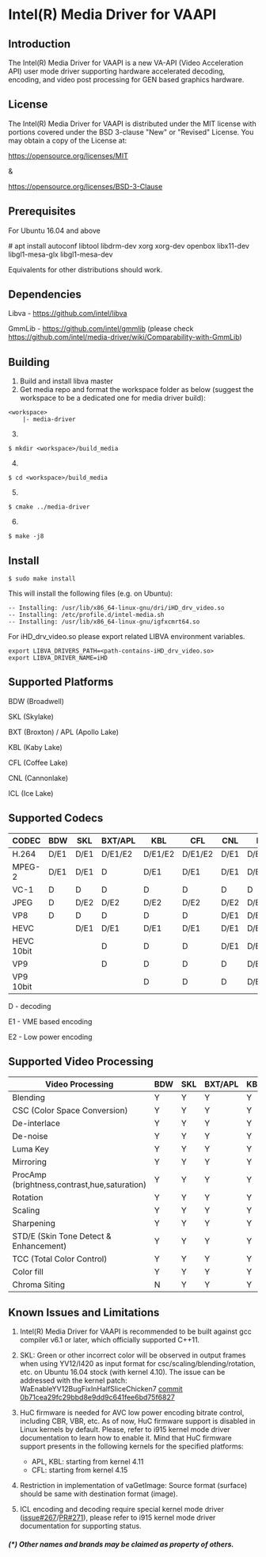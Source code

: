 # Intel(R) Media Driver for VAAPI


## Introduction

The Intel(R) Media Driver for VAAPI is a new VA-API (Video Acceleration API)
user mode driver supporting hardware accelerated decoding, encoding, and
video post processing for GEN based graphics hardware.

## License

The Intel(R) Media Driver for VAAPI is distributed under the MIT license with
portions covered under the BSD 3-clause "New" or "Revised" License.
You may obtain a copy of the License at:

https://opensource.org/licenses/MIT

&

https://opensource.org/licenses/BSD-3-Clause

## Prerequisites

For Ubuntu 16.04 and above

\# apt install autoconf libtool libdrm-dev xorg xorg-dev openbox libx11-dev libgl1-mesa-glx libgl1-mesa-dev

Equivalents for other distributions should work.

## Dependencies

Libva - https://github.com/intel/libva

GmmLib - https://github.com/intel/gmmlib (please check https://github.com/intel/media-driver/wiki/Comparability-with-GmmLib)

## Building

1. Build and install libva master
2. Get media repo and format the workspace folder as below (suggest the workspace to be a dedicated one for media driver build):
```
<workspace>
    |- media-driver
```
3. 
```
$ mkdir <workspace>/build_media
```
4. 
```
$ cd <workspace>/build_media
```
5. 
```
$ cmake ../media-driver
```
6. 
```
$ make -j8
```

## Install

```
$ sudo make install
```
This will install the following files (e.g. on Ubuntu):
```
-- Installing: /usr/lib/x86_64-linux-gnu/dri/iHD_drv_video.so
-- Installing: /etc/profile.d/intel-media.sh
-- Installing: /usr/lib/x86_64-linux-gnu/igfxcmrt64.so
```

For iHD_drv_video.so please export related LIBVA environment variables.
```
export LIBVA_DRIVERS_PATH=<path-contains-iHD_drv_video.so>
export LIBVA_DRIVER_NAME=iHD
```

## Supported Platforms

BDW (Broadwell)

SKL (Skylake)

BXT (Broxton) / APL (Apollo Lake)

KBL (Kaby Lake)

CFL (Coffee Lake)

CNL (Cannonlake)

ICL (Ice Lake)

## Supported Codecs

| CODEC      | BDW  | SKL  | BXT/APL |   KBL   |   CFL   | CNL  |   ICL   |
|------------|------|------|---------|---------|---------|------|---------|
| H.264      | D/E1 | D/E1 | D/E1/E2 | D/E1/E2 | D/E1/E2 | D/E1 | D/E1/E2 |
| MPEG-2     | D/E1 | D/E1 | D       | D/E1    | D/E1    | D/E1 | D/E1    |
| VC-1       | D    | D    | D       | D       | D       | D    | D       |
| JPEG       | D    | D/E2 | D/E2    | D/E2    | D/E2    | D/E2 | D/E2    |
| VP8        | D    | D    | D       | D       | D       | D/E1 | D/E1    |
| HEVC       |      | D/E1 | D/E1    | D/E1    | D/E1    | D/E1 | D/E1/E2 |
| HEVC 10bit |      |      | D       | D       | D       | D/E1 | D/E1/E2 |
| VP9        |      |      | D       | D       | D       | D    | D/E2    |
| VP9 10bit  |      |      |         | D       | D       | D    | D/E2    |

D  - decoding

E1 - VME based encoding

E2 - Low power encoding

## Supported Video Processing

| Video Processing                             | BDW | SKL | BXT/APL | KBL | CFL | CNL | ICL |
|----------------------------------------------|-----|-----|---------|-----|-----|-----|-----|
| Blending                                     |  Y  |  Y  |    Y    |  Y  |  Y  |  Y  |  Y  |
| CSC (Color Space Conversion)                 |  Y  |  Y  |    Y    |  Y  |  Y  |  Y  |  Y  |
| De-interlace                                 |  Y  |  Y  |    Y    |  Y  |  Y  |  Y  |  Y  |
| De-noise                                     |  Y  |  Y  |    Y    |  Y  |  Y  |  Y  |  Y  |
| Luma Key                                     |  Y  |  Y  |    Y    |  Y  |  Y  |  Y  |  Y  |
| Mirroring                                    |  Y  |  Y  |    Y    |  Y  |  Y  |  Y  |  Y  |
| ProcAmp (brightness,contrast,hue,saturation) |  Y  |  Y  |    Y    |  Y  |  Y  |  Y  |  Y  |
| Rotation                                     |  Y  |  Y  |    Y    |  Y  |  Y  |  Y  |  Y  |
| Scaling                                      |  Y  |  Y  |    Y    |  Y  |  Y  |  Y  |  Y  |
| Sharpening                                   |  Y  |  Y  |    Y    |  Y  |  Y  |  Y  |  Y  |
| STD/E (Skin Tone Detect & Enhancement)       |  Y  |  Y  |    Y    |  Y  |  Y  |  Y  |  Y  |
| TCC (Total Color Control)                    |  Y  |  Y  |    Y    |  Y  |  Y  |  Y  |  Y  |
| Color fill                                   |  Y  |  Y  |    Y    |  Y  |  Y  |  Y  |  Y  |
| Chroma Siting                                |  N  |  Y  |    Y    |  Y  |  Y  |  Y  |  Y  |

## Known Issues and Limitations

1. Intel(R) Media Driver for VAAPI is recommended to be built against gcc compiler v6.1
or later, which officially supported C++11.

2. SKL: Green or other incorrect color will be observed in output frames when using
YV12/I420 as input format for csc/scaling/blending/rotation, etc. on Ubuntu 16.04 stock
(with kernel 4.10). The issue can be addressed with the kernel patch:
WaEnableYV12BugFixInHalfSliceChicken7 [commit 0b71cea29fc29bbd8e9dd9c641fee6bd75f6827](https://cgit.freedesktop.org/drm-tip/commit/?id=0b71cea29fc29bbd8e9dd9c641fee6bd75f68274)

3. HuC firmware is needed for AVC low power encoding bitrate control, including CBR, VBR, etc. As of now, HuC firmware support is disabled in Linux kernels by default. Please, refer to i915 kernel mode driver documentation to learn how to enable it. Mind that HuC firmware support presents in the following kernels for the specified platforms:
   * APL, KBL: starting from kernel 4.11
   * CFL: starting from kernel 4.15

4. Restriction in implementation of vaGetImage: Source format (surface) should be same with destination format (image).

5. ICL encoding and decoding require special kernel mode driver ([issue#267](https://github.com/intel/media-driver/issues/267)/[PR#271](https://github.com/intel/media-driver/pull/271)), please refer to i915 kernel mode driver documentation for supporting status.

##### (*) Other names and brands may be claimed as property of others.

